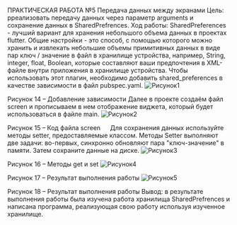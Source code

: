 ПРАКТИЧЕСКАЯ РАБОТА №5
Передача данных между экранами
Цель: pреализовать передачу данных через параметр arguments и сохранение данных в SharedPrefrences.
Ход работы: 
SharedPreferences - лучший вариант для хранения небольшого объема данных в проектах flutter. Общие настройки - это способ, с помощью которого можно хранить и извлекать небольшие объемы примитивных данных в виде пар ключ / значение в файл в хранилище устройства, например, String, integer, float, Boolean, которые составляют ваши предпочтения в XML-файле внутри приложения в хранилище устройства.
Чтобы использовать этот плагин, необходимо добавить shared_preferences в качестве зависимости в файл pubspec.yaml.
 ![Рисунок1](https://user-images.githubusercontent.com/91606054/207544514-12a5ef42-b0e7-4529-9fab-7a4cb77b79a4.png)

Рисунок 14 – Добавление зависимости
Далее в проекте создаём файл screen и прописываем в нем отображение виджета, который будет использоваться в файле main.
 ![Рисунок2](https://user-images.githubusercontent.com/91606054/207544550-321335bd-0d00-42c6-9abb-c1600a1b7173.png)

Рисунок 15 – Код файла screen
 
Для сохранения данных используйте методы setter, предоставляемые классом. Методы Setter выполняют две задачи: во-первых, синхронно обновляют пара "ключ-значение" в памяти. Затем сохраните данные на диске.
 ![Рисунок3](https://user-images.githubusercontent.com/91606054/207544585-59a40e5f-df2a-4db9-a644-68c196cfd81f.png)

Рисунок 16 – Методы get и set
 ![Рисунок4](https://user-images.githubusercontent.com/91606054/207544603-ce287431-e397-41f6-bf4b-c247d3b66402.png)

Рисунок 17 – Результат выполнения работы
 ![Рисунок5](https://user-images.githubusercontent.com/91606054/207544633-0ae2ed28-f7bb-4125-a2fc-9259273ae42a.png)

Рисунок 18 – Результат выполнения работы
Вывод: в результате выполнения работы была изучена работа хранилища SharedPrefrences и написана программа, реализующая свою работу используя изученное хранилище.
